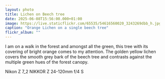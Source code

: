 ```yaml
---
layout: photo
title: Lichen on Beech tree
date: 2025-06-08T15:56:00.000+01:00
image: https://live.staticflickr.com/65535/54616560020_3243269dbb_h.jpg
caption: "Orange Lichen on a single beech tree"
flickr_album: ""
---
```

I am on a walk in the forest and amongst all the green, this tree with its covering of bright orange comes to my attention. The golden yellow lichen covers the smooth grey bark of the beech tree and contrasts against the multiple green hues of the forest canopy.

Nikon Z 7_2 NIKKOR Z 24-120mm f/4 S

